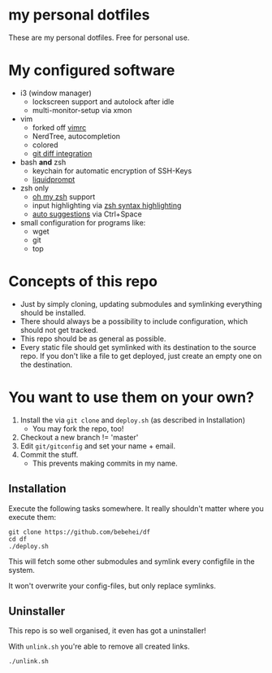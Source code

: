 # my personal dotfiles

These are my personal dotfiles. Free for personal use.

# My configured software

* i3 (window manager)
    * lockscreen support and autolock after idle
    * multi-monitor-setup via xmon
* vim
    * forked off [vimrc](https://github.com/bebehei/vimrc/)
    * NerdTree, autocompletion
    * colored
    * [git diff integration](https://github.com/mhinz/vim-signify)
* bash **and** zsh
    * keychain for automatic encryption of SSH-Keys
    * [liquidprompt](https://github.com/nojhan/liquidprompt)
* zsh only
    * [oh my zsh](https://github.com/robbyrussell/oh-my-zsh) support
    * input highlighting via [zsh syntax highlighting](https://github.com/zsh-users/zsh-syntax-highlighting)
    * [auto suggestions](https://github.com/zsh-users/zsh-autosuggestions) via Ctrl+Space
* small configuration for programs like:
    * wget
    * git
    * top

# Concepts of this repo

- Just by simply cloning, updating submodules and symlinking everything should be installed.
- There should always be a possibility to include configuration, which should not get tracked.
- This repo should be as general as possible.
- Every static file should get symlinked with its destination to the source repo.
  If you don't like a file to get deployed, just create an empty one on the destination.

# You want to use them on your own?

1. Install the via `git clone` and `deploy.sh` (as described in Installation)
   - You may fork the repo, too!
2. Checkout a new branch != 'master'
3. Edit `git/gitconfig` and set your name + email.
4. Commit the stuff.
   - This prevents making commits in my name.

## Installation

Execute the following tasks somewhere. It really shouldn't matter where you execute them:


    git clone https://github.com/bebehei/df
    cd df
    ./deploy.sh

This will fetch some other submodules and symlink every configfile in the system.

It won't overwrite your config-files, but only replace symlinks.

## Uninstaller

This repo is so well organised,</sarcasm> it even has got a uninstaller!

With `unlink.sh` you're able to remove all created links.

    ./unlink.sh
